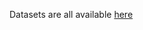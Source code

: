 Datasets are all available [here](https://drive.google.com/drive/folders/1VUDnrZ1KvH3FQwbCQHChmVw0eqhd_cnU)